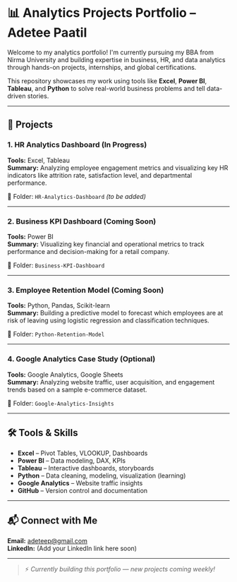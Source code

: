 # 📊 Analytics Projects Portfolio – Adetee Paatil

Welcome to my analytics portfolio! I'm currently pursuing my BBA from Nirma University and building expertise in business, HR, and data analytics through hands-on projects, internships, and global certifications.

This repository showcases my work using tools like **Excel**, **Power BI**, **Tableau**, and **Python** to solve real-world business problems and tell data-driven stories.

---

## 🚀 Projects

### 1. HR Analytics Dashboard (In Progress)
**Tools:** Excel, Tableau  
**Summary:** Analyzing employee engagement metrics and visualizing key HR indicators like attrition rate, satisfaction level, and departmental performance.

📁 Folder: `HR-Analytics-Dashboard` *(to be added)*

---

### 2. Business KPI Dashboard (Coming Soon)
**Tools:** Power BI  
**Summary:** Visualizing key financial and operational metrics to track performance and decision-making for a retail company.

📁 Folder: `Business-KPI-Dashboard`

---

### 3. Employee Retention Model (Coming Soon)
**Tools:** Python, Pandas, Scikit-learn  
**Summary:** Building a predictive model to forecast which employees are at risk of leaving using logistic regression and classification techniques.

📁 Folder: `Python-Retention-Model`

---

### 4. Google Analytics Case Study (Optional)
**Tools:** Google Analytics, Google Sheets  
**Summary:** Analyzing website traffic, user acquisition, and engagement trends based on a sample e-commerce dataset.

📁 Folder: `Google-Analytics-Insights`

---

## 🛠️ Tools & Skills
- **Excel** – Pivot Tables, VLOOKUP, Dashboards
- **Power BI** – Data modeling, DAX, KPIs
- **Tableau** – Interactive dashboards, storyboards
- **Python** – Data cleaning, modeling, visualization (learning)
- **Google Analytics** – Website traffic insights
- **GitHub** – Version control and documentation

---

## 📬 Connect with Me
**Email:** adeteep@gmail.com  
**LinkedIn:** (Add your LinkedIn link here soon)

---

> ⚡ *Currently building this portfolio — new projects coming weekly!*
